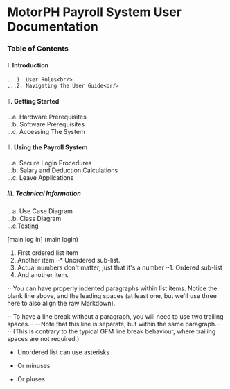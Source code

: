 # MotorPH Payroll System User Documentation
### Table of Contents
#### I. Introduction
    ...1. User Roles<br/>
    ...2. Navigating the User Guide<br/>
#### II. Getting Started
 ...a. Hardware Prerequisites<br/>
 ...b. Software Prerequisites<br/>
 ...c. Accessing The System
#### II. Using the Payroll System
 ...a. Secure Login Procedures<br/>
 ...b. Salary and Deduction Calculations<br/>
 ...c. Leave Applications<br/>
##### III. Technical Information
 ...a. Use Case Diagram<br/>
 ...b. Class Diagram<br/>
 ...c.Testing <br/>

[main log in] (main login)
1. First ordered list item
2. Another item
⋅⋅* Unordered sub-list. 
1. Actual numbers don't matter, just that it's a number
⋅⋅1. Ordered sub-list
4. And another item.

⋅⋅⋅You can have properly indented paragraphs within list items. Notice the blank line above, and the leading spaces (at least one, but we'll use three here to also align the raw Markdown).

⋅⋅⋅To have a line break without a paragraph, you will need to use two trailing spaces.⋅⋅
⋅⋅⋅Note that this line is separate, but within the same paragraph.⋅⋅
⋅⋅⋅(This is contrary to the typical GFM line break behaviour, where trailing spaces are not required.)

* Unordered list can use asterisks
- Or minuses
+ Or pluses
